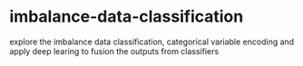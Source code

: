 # imbalance-data-classification
explore the imbalance data classification, categorical variable encoding and apply deep learing to fusion the outputs from classifiers
